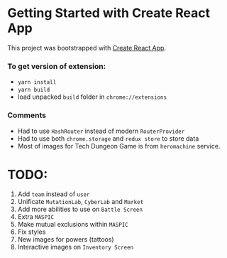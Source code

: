 # Getting Started with Create React App
This project was bootstrapped with [Create React App](https://github.com/facebook/create-react-app).

### To get version of extension:
 - `yarn install`
 - `yarn build`
 - load unpacked `build` folder in `chrome://extensions`

### Comments
 - Had to use `HashRouter` instead of modern `RouterProvider`
 - Had to use both `chrome.storage` and `redux store` to store data
 - Most of images for Tech Dungeon Game is from `heromachine` service.

 # TODO:
 1) Add `team` instead of `user`
 2) Unificate `MutationLab`, `CyberLab` and `Market`
 3) Add more abilities to use on `Battle Screen`
 4) Extra `MASPIC`
 5) Make mutual exclusions within `MASPIC`
 6) Fix styles
 7) New images for powers (tattoos)
 8) Interactive images on `Inventory Screen`